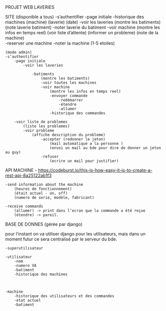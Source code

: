 PROJET WEB LAVERIES

SITE
(disponible a tous)
-s’authentifier
	-page initiale
		-historique des machines
			(machine)
			(laverie)
			(date)
		-voir les laveries
			(montre les batiments) 
			(note laverie batiment)
			-noter laverie du batiment 
			-voir machine
				(montre les infos en temps reel)
				(voir liste d’attente)
				(informer un probleme)
				(note de la machine)	
				-reserver une machine
				-noter la machine (1-5 etoiles)
								
				
	(mode admin)
	-s’authentifier
		-page initiale
			-voir les laveries
						
				-batiments	
					(montre les batiments) 
					-voir toutes les machines
					-voir machine
						(montre les infos en temps reel)
						-envoyer commande
							-redémarrer
							-étendre
							-allumer
						-historique des commandes		

		-voir liste de problemes
			(liste les problemes)
			-voir probleme
				(affiche description du probleme)
					-accepter (redonner le jeton)
						(mail automatique a la personne )
						(envoi un mail au bde pour dire de donner un jeton au guy)
					-refuser 
						(ecrire un mail pour justifier)



API MACHINE  - https://codeburst.io/this-is-how-easy-it-is-to-create-a-rest-api-8a25122ab1f3

	-send information about the machine
		(heures de fonctionnement)
		(était actuel - on, off)
		(numero de serie, modèle, fabricant)

	-receive commands 
		(allumer) -> print dans l’ecran que la commande a été reçue 
		(étendre) -> pareil.


BASE DE DONNES (gérée par django)

pour l’instant on va utiliser django pour les utilisateurs, mais dans un moment futur ce sera centralisé par le serveur du bde.

	-superutilisateur

	-utilisateur
		-nom
		-numero VA
		-batiment
		-historique des machines

	

	-machine
		-historique des utilisateurs et des commandes
		-etat actuel
		-batiment






		

